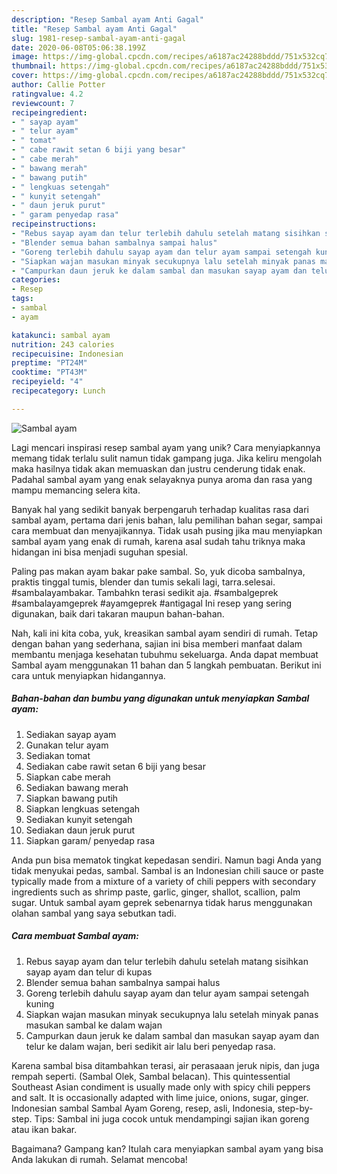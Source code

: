 ```yaml
---
description: "Resep Sambal ayam Anti Gagal"
title: "Resep Sambal ayam Anti Gagal"
slug: 1981-resep-sambal-ayam-anti-gagal
date: 2020-06-08T05:06:38.199Z
image: https://img-global.cpcdn.com/recipes/a6187ac24288bddd/751x532cq70/sambal-ayam-foto-resep-utama.jpg
thumbnail: https://img-global.cpcdn.com/recipes/a6187ac24288bddd/751x532cq70/sambal-ayam-foto-resep-utama.jpg
cover: https://img-global.cpcdn.com/recipes/a6187ac24288bddd/751x532cq70/sambal-ayam-foto-resep-utama.jpg
author: Callie Potter
ratingvalue: 4.2
reviewcount: 7
recipeingredient:
- " sayap ayam"
- " telur ayam"
- " tomat"
- " cabe rawit setan 6 biji yang besar"
- " cabe merah"
- " bawang merah"
- " bawang putih"
- " lengkuas setengah"
- " kunyit setengah"
- " daun jeruk purut"
- " garam penyedap rasa"
recipeinstructions:
- "Rebus sayap ayam dan telur terlebih dahulu setelah matang sisihkan sayap ayam dan telur di kupas"
- "Blender semua bahan sambalnya sampai halus"
- "Goreng terlebih dahulu sayap ayam dan telur ayam sampai setengah kuning"
- "Siapkan wajan masukan minyak secukupnya lalu setelah minyak panas masukan sambal ke dalam wajan"
- "Campurkan daun jeruk ke dalam sambal dan masukan sayap ayam dan telur ke dalam wajan, beri sedikit air lalu beri penyedap rasa."
categories:
- Resep
tags:
- sambal
- ayam

katakunci: sambal ayam 
nutrition: 243 calories
recipecuisine: Indonesian
preptime: "PT24M"
cooktime: "PT43M"
recipeyield: "4"
recipecategory: Lunch

---
```



![Sambal ayam](https://img-global.cpcdn.com/recipes/a6187ac24288bddd/751x532cq70/sambal-ayam-foto-resep-utama.jpg)

Lagi mencari inspirasi resep sambal ayam yang unik? Cara menyiapkannya memang tidak terlalu sulit namun tidak gampang juga. Jika keliru mengolah maka hasilnya tidak akan memuaskan dan justru cenderung tidak enak. Padahal sambal ayam yang enak selayaknya punya aroma dan rasa yang mampu memancing selera kita.

Banyak hal yang sedikit banyak berpengaruh terhadap kualitas rasa dari sambal ayam, pertama dari jenis bahan, lalu pemilihan bahan segar, sampai cara membuat dan menyajikannya. Tidak usah pusing jika mau menyiapkan sambal ayam yang enak di rumah, karena asal sudah tahu triknya maka hidangan ini bisa menjadi suguhan spesial.

Paling pas makan ayam bakar pake sambal. So, yuk dicoba sambalnya, praktis tinggal tumis, blender dan tumis sekali lagi, tarra.selesai. #sambalayambakar. Tambahkn terasi sedikit aja. #sambalgeprek #sambalayamgeprek #ayamgeprek #antigagal Ini resep yang sering digunakan, baik dari takaran maupun bahan-bahan.


Nah, kali ini kita coba, yuk, kreasikan sambal ayam sendiri di rumah. Tetap dengan bahan yang sederhana, sajian ini bisa memberi manfaat dalam membantu menjaga kesehatan tubuhmu sekeluarga. Anda dapat membuat Sambal ayam menggunakan 11 bahan dan 5 langkah pembuatan. Berikut ini cara untuk menyiapkan hidangannya.

<!--inarticleads1-->

##### Bahan-bahan dan bumbu yang digunakan untuk menyiapkan Sambal ayam:

1. Sediakan  sayap ayam
1. Gunakan  telur ayam
1. Sediakan  tomat
1. Sediakan  cabe rawit setan 6 biji yang besar
1. Siapkan  cabe merah
1. Sediakan  bawang merah
1. Siapkan  bawang putih
1. Siapkan  lengkuas setengah
1. Sediakan  kunyit setengah
1. Sediakan  daun jeruk purut
1. Siapkan  garam/ penyedap rasa


Anda pun bisa mematok tingkat kepedasan sendiri. Namun bagi Anda yang tidak menyukai pedas, sambal. Sambal is an Indonesian chili sauce or paste typically made from a mixture of a variety of chili peppers with secondary ingredients such as shrimp paste, garlic, ginger, shallot, scallion, palm sugar. Untuk sambal ayam geprek sebenarnya tidak harus menggunakan olahan sambal yang saya sebutkan tadi. 

<!--inarticleads2-->

##### Cara membuat Sambal ayam:

1. Rebus sayap ayam dan telur terlebih dahulu setelah matang sisihkan sayap ayam dan telur di kupas
1. Blender semua bahan sambalnya sampai halus
1. Goreng terlebih dahulu sayap ayam dan telur ayam sampai setengah kuning
1. Siapkan wajan masukan minyak secukupnya lalu setelah minyak panas masukan sambal ke dalam wajan
1. Campurkan daun jeruk ke dalam sambal dan masukan sayap ayam dan telur ke dalam wajan, beri sedikit air lalu beri penyedap rasa.


Karena sambal bisa ditambahkan terasi, air perasaaan jeruk nipis, dan juga rempah seperti. (Sambal Olek, Sambal belacan). This quintessential Southeast Asian condiment is usually made only with spicy chili peppers and salt. It is occasionally adapted with lime juice, onions, sugar, ginger. Indonesian sambal Sambal Ayam Goreng, resep, asli, Indonesia, step-by-step. Tips: Sambal ini juga cocok untuk mendampingi sajian ikan goreng atau ikan bakar. 

Bagaimana? Gampang kan? Itulah cara menyiapkan sambal ayam yang bisa Anda lakukan di rumah. Selamat mencoba!
